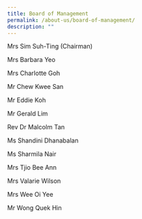 ```yaml
---
title: Board of Management
permalink: /about-us/board-of-management/
description: ""
---
```

Mrs Sim Suh-Ting (Chairman)

Mrs Barbara Yeo

Mrs Charlotte Goh

Mr Chew Kwee San

Mr Eddie Koh

Mr Gerald Lim

Rev Dr Malcolm Tan

Ms Shandini Dhanabalan

Ms Sharmila Nair

Mrs Tjio Bee Ann

Mrs Valarie Wilson

Mrs Wee Oi Yee

Mr Wong Quek Hin